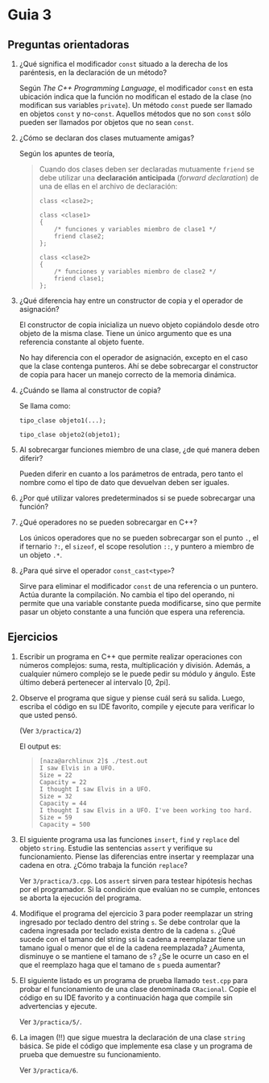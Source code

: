 # Guia 3

## Preguntas orientadoras

1. ¿Qué significa el modificador `const` situado a la derecha de los paréntesis,
en la declaración de un método?

	Según _The C++ Programming Language_, el modificador `const` en esta
	ubicación indica que la función no modifican el estado de la clase (no 
	modifican sus variables `private`). Un método `const` puede ser llamado
	en objetos `const` y no-`const`. Aquellos métodos que no son `const`
	sólo pueden ser llamados por objetos que no sean `const`.
	
2. ¿Cómo se declaran dos clases mutuamente amigas?

	Según los apuntes de teoría,
	
	> Cuando dos clases deben ser declaradas mutuamente `friend` se debe
	> utilizar una **declaración anticipada** (_forward declaration_)
	> de una de ellas en el archivo de declaración:
	>
	> ```
	> class <clase2>;
	> 
	> class <clase1>
	> {
	>     /* funciones y variables miembro de clase1 */
	>     friend clase2;
	> };
	>
	> class <clase2>
	> {
	>     /* funciones y variables miembro de clase2 */
	>     friend clase1;
	> };
	> 
	> ```

3. ¿Qué diferencia hay entre un constructor de copia y el operador de
asignación? 

	El constructor de copia inicializa un nuevo objeto copiándolo desde otro
	objeto de la misma clase. Tiene un único argumento que es una referencia
	constante al objeto fuente.
	
	No hay diferencia con el operador de asignación, excepto en el caso que
	la clase contenga punteros. Ahí se debe sobrecargar el constructor de
	copia para hacer un manejo correcto de la memoria dinámica.

4. ¿Cuándo se llama al constructor de copia?

	Se llama como:
	
	```
	tipo_clase objeto1(...);
	
	tipo_clase objeto2(objeto1);
	```
	
5. Al sobrecargar funciones miembro de una clase, ¿de qué manera deben diferir?

	Pueden diferir en cuanto a los parámetros de entrada, pero tanto el nombre
	como el tipo de dato que devuelvan deben ser iguales.

6. ¿Por qué utilizar valores predeterminados si se puede sobrecargar una
función?
	
7. ¿Qué operadores no se pueden sobrecargar en C++?

	Los únicos operadores que no se pueden sobrecargar son el punto `.`, el if
	ternario `?:`, el `sizeof`, el scope resolution `::`, y puntero a miembro
	de un objeto `.*`.

8. ¿Para qué sirve el operador `const_cast<type>`?
   
   Sirve para eliminar el modificador `const` de una referencia o un puntero.
   Actúa durante la compilación. No cambia el tipo del operando, ni permite
   que una variable constante pueda modificarse, sino que permite pasar un
   objeto constante a una función que espera una referencia.

## Ejercicios

1. Escribir un programa en C++ que permite realizar operaciones con números
complejos: suma, resta, multiplicación y división. Además, a cualquier número
complejo se le puede pedir su módulo y ángulo. Este último deberá pertenecer
al intervalo [0, 2pi].

2. Observe el programa que sigue y piense cuál será su salida. Luego, escriba
el código en su IDE favorito, compile y ejecute para verificar lo que usted
pensó.

	(Ver `3/practica/2`)
	
	El output es:
	
	>```
	> [naza@archlinux 2]$ ./test.out 
    > I saw Elvis in a UFO. 
    > Size = 22
    > Capacity = 22
    > I thought I saw Elvis in a UFO. 
    > Size = 32
    > Capacity = 44
    > I thought I saw Elvis in a UFO. I've been working too hard.
    > Size = 59
    > Capacity = 500
	
3. El siguiente programa usa las funciones `insert`, `find` y `replace` del
objeto `string`. Estudie las sentencias `assert` y verifique su funcionamiento.
Piense las diferencias entre insertar y reemplazar una cadena en otra. ¿Cómo
trabaja la función `replace`?

	Ver `3/practica/3.cpp`. Los `assert` sirven para testear hipótesis hechas
	por el programador. Si la condición que evalúan no se cumple, entonces
    se aborta la ejecución del programa.
	
4. Modifique el programa del ejercicio 3 para poder reemplazar un string 
ingresado por teclado dentro del string `s`. Se debe controlar que la cadena
ingresada por teclado exista dentro de la cadena `s`. ¿Qué sucede con el tamano
del string `s`si la cadena a reemplazar tiene un tamano igual o menor que el de
la cadena reemplazada? ¿Aumenta, disminuye o se mantiene el tamano de `s`? ¿Se
le ocurre un caso en el que el reemplazo haga que el tamano de `s` pueda
aumentar?

5. El siguiente listado es un programa de prueba llamado `test.cpp` para probar
el funcionamiento de una clase denominada `CRacional`. Copie el código en su IDE
favorito y a continuación haga que compile sin advertencias y ejecute.

	Ver `3/practica/5/`.

6. La imagen (!!) que sigue muestra la declaración de una clase `string` básica.
Se pide el código que implemente esa clase y un programa de prueba que demuestre
su funcionamiento.

	Ver `3/practica/6`.